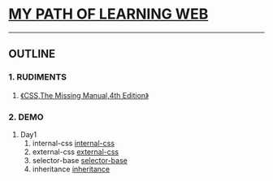 # [MY PATH OF LEARNING WEB](https://kunduin.github.io/Web-Begin/)

---

## OUTLINE

### 1. RUDIMENTS

1. [《CSS,The Missing Manual,4th Edition》](https://www.amazon.cn/dp/B013VQ7N2M/ref=sr_1_fkmr0_3?ie=UTF8&qid=1516639601&sr=8-3-fkmr0&keywords=CSS%2CThe+Missing+Manual%2C4th+Edition)

### 2. DEMO

1. Day1 
   1. internal-css [internal-css](https://kunduin.github.io/Web-Begin/day1/internal-css/internal-css.html)
   2. external-css [external-css](https://kunduin.github.io/Web-Begin/day1/external-css/external-css.html)
   3. selector-base [selector-base](https://kunduin.github.io/Web-Begin/day1/selector/selector.html)
   4. inheritance [inheritance](https://kunduin.github.io/Web-Begin/day1/inheritance/inheritance.html)



